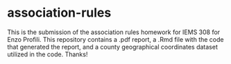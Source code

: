 # association-rules

This is the submission of the association rules homework for IEMS 308 for Enzo Profili. This repository contains a .pdf report, a .Rmd file with the code that generated the report, and a county geographical coordinates dataset utilized in the code. Thanks!
